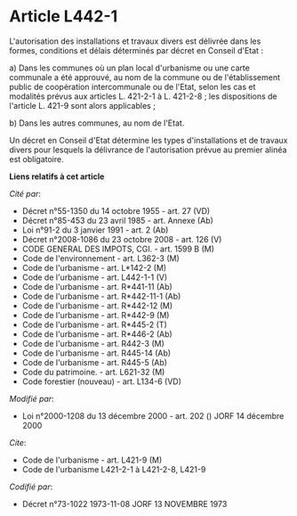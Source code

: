 # Article L442-1

L'autorisation des installations et travaux divers est délivrée dans les formes, conditions et délais déterminés par décret
en Conseil d'Etat :

a) Dans les communes où un plan local d'urbanisme ou une carte communale a été approuvé, au nom de la commune ou de
l'établissement public de coopération intercommunale ou de l'Etat, selon les cas et modalités prévus aux articles L. 421-2-1
à L. 421-2-8 ; les dispositions de l'article L. 421-9 sont alors applicables ;

b) Dans les autres communes, au nom de l'Etat.

Un décret en Conseil d'Etat détermine les types d'installations et de travaux divers pour lesquels la délivrance de
l'autorisation prévue au premier alinéa est obligatoire.

**Liens relatifs à cet article**

_Cité par_:

  - Décret n°55-1350 du 14 octobre 1955 - art. 27 (VD)
  - Décret n°85-453 du 23 avril 1985 - art. Annexe (Ab)
  - Loi n°91-2 du 3 janvier 1991 - art. 2 (Ab)
  - Décret n°2008-1086 du 23 octobre 2008 - art. 126 (V)
  - CODE GENERAL DES IMPOTS, CGI. - art. 1599 B (M)
  - Code de l'environnement - art. L362-3 (M)
  - Code de l'urbanisme - art. L*142-2 (M)
  - Code de l'urbanisme - art. L442-1-1 (V)
  - Code de l'urbanisme - art. R*441-11 (Ab)
  - Code de l'urbanisme - art. R*442-11-1 (Ab)
  - Code de l'urbanisme - art. R*442-12 (M)
  - Code de l'urbanisme - art. R*442-9 (M)
  - Code de l'urbanisme - art. R*445-2 (T)
  - Code de l'urbanisme - art. R*446-2 (Ab)
  - Code de l'urbanisme - art. R442-3 (M)
  - Code de l'urbanisme - art. R445-14 (Ab)
  - Code de l'urbanisme - art. R445-5 (Ab)
  - Code du patrimoine. - art. L621-32 (M)
  - Code forestier (nouveau) - art. L134-6 (VD)

_Modifié par_:

  - Loi n°2000-1208 du 13 décembre 2000 - art. 202 () JORF 14 décembre 2000

_Cite_:

  - Code de l'urbanisme - art. L421-9 (M)
  - Code de l'urbanisme L421-2-1 à L421-2-8, L421-9

_Codifié par_:

  - Décret n°73-1022 1973-11-08 JORF 13 NOVEMBRE 1973
